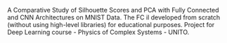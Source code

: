 A Comparative Study of Silhouette Scores and PCA with Fully Connected and CNN Architectures on MNIST Data. The FC il developed from scratch (without using high-level libraries) for educational purposes.
Project for Deep Learning course - Physics of Complex Systems - UNITO.
